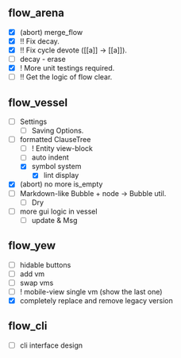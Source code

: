 ## flow_arena
- [x] (abort) merge_flow
- [x] !! Fix decay.
- [x] !! Fix cycle devote ([[a]] -> [[a]]).
- [ ] decay - erase
- [x] ! More unit testings required.
- [ ] !! Get the logic of flow clear.

## flow_vessel
- [ ] Settings
  - [ ] Saving Options.
- [ ] formatted ClauseTree
  - [ ] ! Entity view-block
  - [ ] auto indent
  - [x] symbol system
    - [x] lint display
- [x] (abort) no more is_empty
- [ ] Markdown-like Bubble + node -> Bubble util.
  - [ ] Dry
- [ ] more gui logic in vessel
  - [ ] update & Msg

## flow_yew
- [ ] hidable buttons
- [ ] add vm
- [ ] swap vms
- [ ] ! mobile-view single vm (show the last one)
- [x] completely replace and remove legacy version

## flow_cli
- [ ] cli interface design
